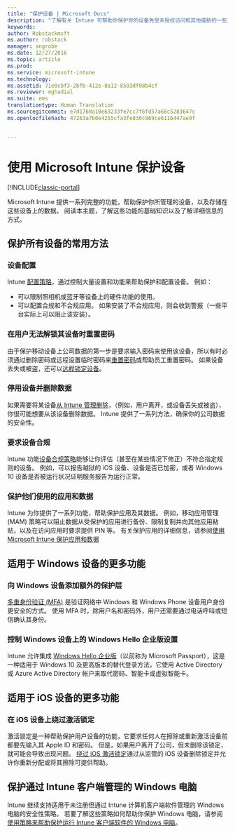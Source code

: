 ```yaml
---
title: "保护设备 | Microsoft Docs"
description: "了解有关 Intune 可帮助你保护你的设备免受未授权访问和其他威胁的一些方法。"
keywords: 
author: Robstackmsft
ms.author: robstack
manager: angrobe
ms.date: 12/27/2016
ms.topic: article
ms.prod: 
ms.service: microsoft-intune
ms.technology: 
ms.assetid: 71e0cbf3-2bfb-412e-8a12-8503df08b4cf
ms.reviewer: mghadial
ms.suite: ems
translationtype: Human Translation
ms.sourcegitcommit: e7d1760a10e63233fe7cc7f6fd57a68c5283647c
ms.openlocfilehash: 47263a7b0e4255cfa3fe830c969ce6116447ae9f


---
```


# <a name="protect-devices-with-microsoft-intune"></a>使用 Microsoft Intune 保护设备

[!INCLUDE[classic-portal](../includes/classic-portal.md)]

Microsoft Intune 提供一系列完整的功能，帮助保护你所管理的设备，以及存储在这些设备上的数据。 阅读本主题，了解这些功能的基础知识以及了解详细信息的方式。

## <a name="general-ways-to-protect-all-devices"></a>保护所有设备的常用方法

### <a name="device-configuration"></a>设备配置
Intune [配置策略](manage-settings-and-features-on-your-devices-with-microsoft-intune-policies.md)，通过控制大量设置和功能来帮助保护和配置设备。 例如：
- 可以限制照相机或蓝牙等设备上的硬件功能的使用。
- 可以配置合规和不合规应用。 如果安装了不合规应用，则会收到警报（一些平台实际上可以阻止该安装）。

### <a name="reset-passcodes-when-users-are-locked-out-of-their-devices"></a>在用户无法解锁其设备时重置密码
由于保护移动设备上公司数据的第一步是要求输入密码来使用该设备，所以有时必须通过删除密码或远程设置临时密码来[重置密码](use-remote-lock-and-passcode-reset-in-microsoft-intune.md)或帮助员工重置密码。 如果设备丢失或被盗，还可以[远程锁定设备](use-remote-lock-and-passcode-reset-in-microsoft-intune.md)。

### <a name="retire-devices-and-remove-data"></a>停用设备并删除数据
如果需要将某设备[从 Intune 管理删除](retire-devices-from-microsoft-intune-management.md)，（例如，用户离开，或设备丢失或被盗），你很可能想要从该设备删除数据。 Intune 提供了一系列方法，确保你的公司数据的安全性。

### <a name="require-devices-to-be-compliant"></a>要求设备合规
Intune 功能[设备合规策略](introduction-to-device-compliance-policies-in-microsoft-intune.md)能够让你评估（甚至在某些情况下修正）不符合指定规则的设备。 例如，可以报告越狱的 iOS 设备、设备是否已加密，或者 Windows 10 设备是否被运行状况证明服务报告为运行正常。

### <a name="protect-apps-and-the-data-they-use"></a>保护他们使用的应用和数据
Intune 为你提供了一系列功能，帮助保护应用及其数据。 例如，移动应用管理 (MAM) 策略可以阻止数据从受保护的应用进行备份、限制复制并向其他应用粘贴，以及在访问应用时要求提供 PIN 等。 有关保护应用的详细信息，请参阅[使用 Microsoft Intune 保护应用和数据](protect-apps-and-data-with-microsoft-intune.md)

## <a name="further-capabilities-for-windows-devices"></a>适用于 Windows 设备的更多功能

### <a name="add-an-additional-layer-of-protection-to-windows-devices"></a>向 Windows 设备添加额外的保护层
[多重身份验证 (MFA)](protect-windows-devices-with-multi-factor-authentication.md) 是验证网络中 Windows 和 Windows Phone 设备用户身份更安全的方式。  使用 MFA 时，除用户名和密码外，用户还需要通过电话呼叫或短信确认其身份。

### <a name="control-windows-hello-for-business-settings-on-windows-devices"></a>控制 Windows 设备上的 Windows Hello 企业版设置
Intune 允许集成 [Windows Hello 企业版](control-microsoft-passport-settings-on-devices-with-microsoft-intune.md)（以前称为 Microsoft Passport），这是一种适用于 Windows 10 及更高版本的替代登录方法，它使用 Active Directory 或 Azure Active Directory 帐户来取代密码、智能卡或虚拟智能卡。

## <a name="further-capabilities-for-ios-devices"></a>适用于 iOS 设备的更多功能

### <a name="bypass-activation-lock-on-ios-devices"></a>在 iOS 设备上绕过激活锁定
激活锁定是一种帮助保护用户设备的功能，它要求任何人在擦除或重新激活设备前都要先输入其 Apple ID 和密码。 但是，如果用户离开了公司，但未删除该锁定，就可能会导致出现问题。 [绕过 iOS 激活锁定](help-protect-ios-devices-with-activation-lock-bypass-for-microsoft-intune.md)通过从监管的 iOS 设备删除锁定并允许你重新分配或将其擦除可提供帮助。



## <a name="protect-windows-pcs-managed-with-the-intune-client"></a>保护通过 Intune 客户端管理的 Windows 电脑
Intune 继续支持适用于未注册但通过 Intune 计算机客户端软件管理的 Windows 电脑的安全性策略。 若要了解这些策略如何帮助你保护 Windows 电脑，请参阅[使用策略来帮助保护运行 Intune 客户端软件的 Windows 电脑](policies-to-protect-windows-pcs-in-microsoft-intune.md)。



<!--HONumber=Dec16_HO5-->


